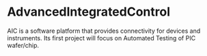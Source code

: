 # AdvancedIntegratedControl
AIC is a software platform that provides connectivity for devices and instruments. Its first project will focus on Automated Testing of PIC wafer/chip.
